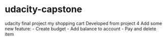 # udacity-capstone
udacity final project
my shopping cart 
Developed from project 4 
Add some new feature:
    - Create budget 
    - Add balance to account
    - Pay and delete item 
